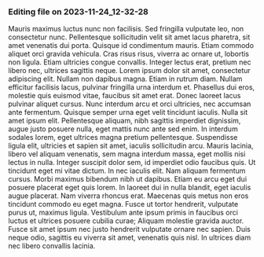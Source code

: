 

### Editing file on 2023-11-24_12-32-28

Mauris maximus luctus nunc non facilisis. Sed fringilla vulputate leo, non consectetur nunc. Pellentesque sollicitudin velit sit amet lacus pharetra, sit amet venenatis dui porta. Quisque id condimentum mauris. Etiam commodo aliquet orci gravida vehicula. Cras risus risus, viverra ac ornare ut, lobortis non ligula. Etiam ultricies congue convallis. Integer lectus erat, pretium nec libero nec, ultrices sagittis neque. Lorem ipsum dolor sit amet, consectetur adipiscing elit. Nullam non dapibus magna. Etiam in rutrum diam. Nullam efficitur facilisis lacus, pulvinar fringilla urna interdum et. Phasellus dui eros, molestie quis euismod vitae, faucibus sit amet erat. Donec laoreet lacus pulvinar aliquet cursus. Nunc interdum arcu et orci ultricies, nec accumsan ante fermentum.
Quisque semper urna eget velit tincidunt iaculis. Nulla sit amet ipsum elit. Pellentesque aliquam, nibh sagittis imperdiet dignissim, augue justo posuere nulla, eget mattis nunc ante sed enim. In interdum sodales lorem, eget ultrices magna pretium pellentesque. Suspendisse ligula elit, ultricies et sapien sit amet, iaculis sollicitudin arcu. Mauris lacinia, libero vel aliquam venenatis, sem magna interdum massa, eget mollis nisi lectus in nulla. Integer suscipit dolor sem, id imperdiet odio faucibus quis. Ut tincidunt eget mi vitae dictum. In nec iaculis elit. Nam aliquam fermentum cursus. Morbi maximus bibendum nibh ut dapibus. Etiam eu arcu eget dui posuere placerat eget quis lorem. In laoreet dui in nulla blandit, eget iaculis augue placerat.
Nam viverra rhoncus erat. Maecenas quis metus non eros tincidunt commodo eu eget magna. Fusce ut tortor hendrerit, vulputate purus ut, maximus ligula. Vestibulum ante ipsum primis in faucibus orci luctus et ultrices posuere cubilia curae; Aliquam molestie gravida auctor. Fusce sit amet ipsum nec justo hendrerit vulputate ornare nec sapien. Duis neque odio, sagittis eu viverra sit amet, venenatis quis nisl. In ultrices diam nec libero convallis lacinia.



